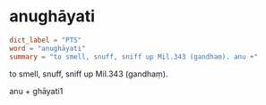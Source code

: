 # anughāyati

``` toml
dict_label = "PTS"
word = "anughāyati"
summary = "to smell, snuff, sniff up Mil.343 (gandhaṃ). anu +"
```

to smell, snuff, sniff up Mil.343 (gandhaṃ).

anu \+ ghāyati1

